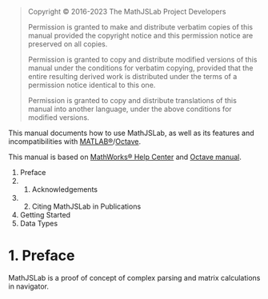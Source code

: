 >Copyright © 2016-2023 The MathJSLab Project Developers
>
>Permission is granted to make and distribute verbatim copies of this manual provided the copyright notice and this permission notice are preserved on all copies.
>
>Permission is granted to copy and distribute modified versions of this manual under the conditions for verbatim copying, provided that the entire resulting derived work is distributed under the terms of a permission notice identical to this one.
>
>Permission is granted to copy and distribute translations of this manual into another language, under the above conditions for modified versions.

This manual documents how to use MathJSLab, as well as its features and incompatibilities with [MATLAB&reg;](https://www.mathworks.com/)/[Octave](https://www.gnu.org/software/octave/).

This manual is based on [MathWorks&reg; Help Center](https://www.mathworks.com/help/) and [Octave manual](https://docs.octave.org/latest/).

1. Preface
1. 1. Acknowledgements
1. 2. Citing MathJSLab in Publications
2. Getting Started
3. Data Types

# 1. Preface

MathJSLab is a proof of concept of complex parsing and matrix calculations in navigator.
